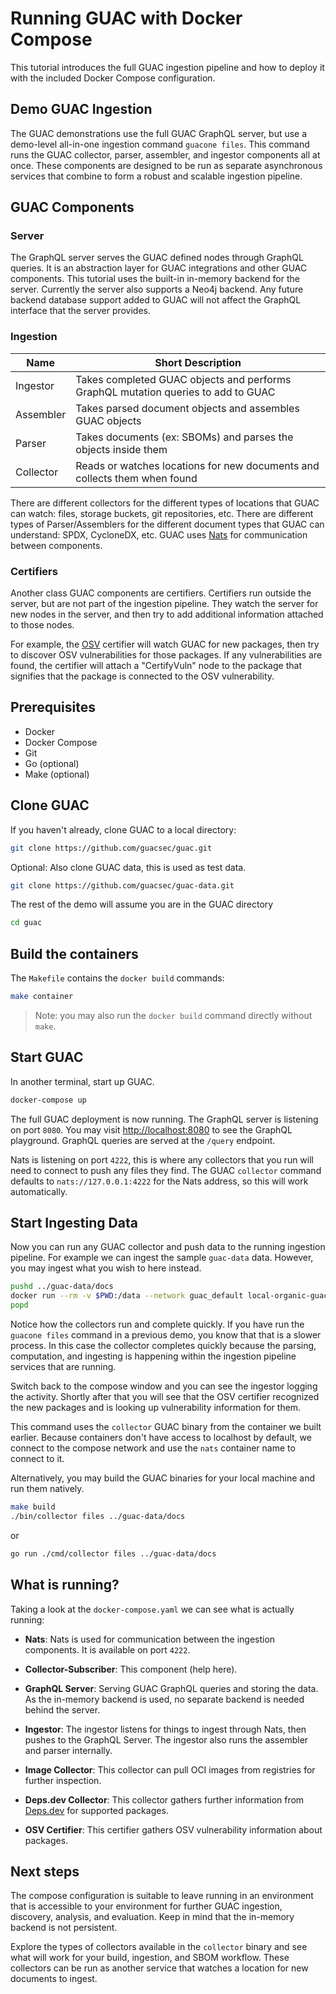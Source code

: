 # Running GUAC with Docker Compose

This tutorial introduces the full GUAC ingestion pipeline and how to deploy it
with the included Docker Compose configuration.

## Demo GUAC Ingestion

The GUAC demonstrations use the full GUAC GraphQL server, but use a demo-level
all-in-one ingestion command `guacone files`. This command runs the GUAC
collector, parser, assembler, and ingestor components all at once. These
components are designed to be run as separate asynchronous services that combine
to form a robust and scalable ingestion pipeline.

## GUAC Components

### Server

The GraphQL server serves the GUAC defined nodes through GraphQL queries. It is
an abstraction layer for GUAC integrations and other GUAC components. This
tutorial uses the built-in in-memory backend for the server. Currently the
server also supports a Neo4j backend. Any future backend database support added
to GUAC will not affect the GraphQL interface that the server provides.

### Ingestion

| Name      | Short Description                                                                 |
| --------- | --------------------------------------------------------------------------------- |
| Ingestor  | Takes completed GUAC objects and performs GraphQL mutation queries to add to GUAC |
| Assembler | Takes parsed document objects and assembles GUAC objects                          |
| Parser    | Takes documents (ex: SBOMs) and parses the objects inside them                    |
| Collector | Reads or watches locations for new documents and collects them when found         |

There are different collectors for the different types of locations that GUAC
can watch: files, storage buckets, git repositories, etc. There are different
types of Parser/Assemblers for the different document types that GUAC can
understand: SPDX, CycloneDX, etc. GUAC uses [Nats](https://nats.io/) for
communication between components.

### Certifiers

Another class GUAC components are certifiers. Certifiers run outside the server,
but are not part of the ingestion pipeline. They watch the server for new nodes
in the server, and then try to add additional information attached to those
nodes.

For example, the [OSV](https://ossf.github.io/osv-schema/) certifier will watch
GUAC for new packages, then try to discover OSV vulnerabilities for those
packages. If any vulnerabilities are found, the certifier will attach a
"CertifyVuln" node to the package that signifies that the package is connected
to the OSV vulnerability.

## Prerequisites

- Docker
- Docker Compose
- Git
- Go (optional)
- Make (optional)

## Clone GUAC

If you haven't already, clone GUAC to a local directory:

```bash
git clone https://github.com/guacsec/guac.git
```

Optional: Also clone GUAC data, this is used as test data.

```bash
git clone https://github.com/guacsec/guac-data.git
```

The rest of the demo will assume you are in the GUAC directory

```bash
cd guac
```

## Build the containers

The `Makefile` contains the `docker build` commands:

```bash
make container
```

> Note: you may also run the `docker build` command directly without `make`.

## Start GUAC

In another terminal, start up GUAC.

```bash
docker-compose up
```

The full GUAC deployment is now running. The GraphQL server is listening on port
`8080`. You may visit [http://localhost:8080](http://localhost:8080) to see the
GraphQL playground. GraphQL queries are served at the `/query` endpoint.

Nats is listening on port `4222`, this is where any collectors that you run will
need to connect to push any files they find. The GUAC `collector` command
defaults to `nats://127.0.0.1:4222` for the Nats address, so this will work
automatically.

## Start Ingesting Data

Now you can run any GUAC collector and push data to the running ingestion
pipeline. For example we can ingest the sample `guac-data` data. However, you
may ingest what you wish to here instead.

```bash
pushd ../guac-data/docs
docker run --rm -v $PWD:/data --network guac_default local-organic-guac:latest /opt/guac/collector files /data --natsaddr nats:4222
popd
```

Notice how the collectors run and complete quickly. If you have run the
`guacone files` command in a previous demo, you know that that is a slower
process. In this case the collector completes quickly because the parsing,
computation, and ingesting is happening within the ingestion pipeline services
that are running.

Switch back to the compose window and you can see the ingestor logging the
activity. Shortly after that you will see that the OSV certifier recognized the
new packages and is looking up vulnerability information for them.

This command uses the `collector` GUAC binary from the container we built
earlier. Because containers don't have access to localhost by default, we
connect to the compose network and use the `nats` container name to connect to
it.

Alternatively, you may build the GUAC binaries for your local machine and run
them natively.

```bash
make build
./bin/collector files ../guac-data/docs
```

or

```bash
go run ./cmd/collector files ../guac-data/docs
```

## What is running?

Taking a look at the `docker-compose.yaml` we can see what is actually running:

- **Nats**: Nats is used for communication between the ingestion components. It
  is available on port `4222`.

- **Collector-Subscriber**: This component (help here).

- **GraphQL Server**: Serving GUAC GraphQL queries and storing the data. As the
  in-memory backend is used, no separate backend is needed behind the server.

- **Ingestor**: The ingestor listens for things to ingest through Nats, then
  pushes to the GraphQL Server. The ingestor also runs the assembler and parser
  internally.

- **Image Collector**: This collector can pull OCI images from registries for
  further inspection.

- **Deps.dev Collector**: This collector gathers further information from
  [Deps.dev](https://deps.dev/) for supported packages.

- **OSV Certifier**: This certifier gathers OSV vulnerability information about
  packages.

## Next steps

The compose configuration is suitable to leave running in an environment that is
accessible to your environment for further GUAC ingestion, discovery, analysis,
and evaluation. Keep in mind that the in-memory backend is not persistent.

Explore the types of collectors available in the `collector` binary and see what
will work for your build, ingestion, and SBOM workflow. These collectors can be
run as another service that watches a location for new documents to ingest.
